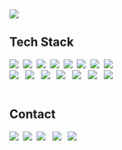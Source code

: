 <img src="https://capsule-render.vercel.app/api?type=venom&color=auto&height=300&section=header&text=Mobile%20Developer&fontSize=90" />

## Tech Stack
<div align="start">
<a href="https://www.android.com/intl/ko_kr/"><img src="https://img.shields.io/badge/Android-34A853?style=flat-square&logo=Android&logoColor=white"/></a>&nbsp;
<a href="https://developer.apple.com/kr/"><img src="https://img.shields.io/badge/IOS-000000?style=flat-square&logo=Apple&logoColor=white"/></a>&nbsp;
<a href="https://developer.apple.com/kr/swift/"><img src="https://img.shields.io/badge/Swift-F05138?style=flat-square&logo=Swift&logoColor=white"/></a>&nbsp;
<a href="https://flutter.dev/"><img src="https://img.shields.io/badge/Flutter-02569B?style=flat-square&logo=Flutter&logoColor=white"/></a>&nbsp;
<a href="https://dart-ko.dev/"><img src="https://img.shields.io/badge/Dart-0175C2?style=flat-square&logo=Dart&logoColor=white"/></a>&nbsp;
<a href="https://v3-docs.vuejs-korea.org/"><img src="https://img.shields.io/badge/Vue.js-4FC08D?style=flat-square&logo=Vue.js&logoColor=white"/></a>&nbsp;
<a href="https://www.java.com/ko/"><img src="https://img.shields.io/badge/Java-ffa500?style=flat-square&logo=Java&logoColor=white"/></a>&nbsp;
<a href="https://developer.mozilla.org/ko/docs/Web/JavaScript"><img src="https://img.shields.io/badge/JavaScript-F7DF1E?style=flat-square&logo=JavaScript&logoColor=white"/></a>
</div>
</div> <div align="start"> 
    <a href="https://developer.mozilla.org/ko/docs/Web/CSS"><img src="https://img.shields.io/badge/CSS3-1572B6?style=flat-square&logo=CSS3&logoColor=white"/></a> &nbsp;
    <a href="https://developer.mozilla.org/ko/docs/Glossary/HTML5"><img src="https://img.shields.io/badge/HTML5-E34F26?style=flat-square&logo=HTML5&logoColor=white"/></a> &nbsp;
    <a href="https://www.atlassian.com/software/jira?&aceid=&adposition=&adgroup=140479881486&campaign=18442480203&creative=656562805651&device=c&keyword=jira&matchtype=e&network=g&placement=&ds_kids=p73335832032&ds_e=GOOGLE&ds_eid=700000001558501&ds_e1=GOOGLE&gad_source=1&gclid=Cj0KCQjwu8uyBhC6ARIsAKwBGpTaQtACtDnEI7SMmbLjag8sAgnd_tDgVJW7mziC7mMHOCvvNV1LMp8aAtguEALw_wcB&gclsrc=aw.ds"><img src="https://img.shields.io/badge/Jira-0052CC?style=flat-square&logo=Jira&logoColor=white"/></a> &nbsp;
    <a href="https://www.gerritcodereview.com/"><img src="https://img.shields.io/badge/Gerrit-EEEEEE?style=flat-square&logo=Gerrit&logoColor=white"/></a>  &nbsp;
    <a href="https://mattermost.com/"><img src="https://img.shields.io/badge/Mattermost-0058CC?style=flat-square&logo=Mattermost&logoColor=white"/></a> &nbsp;
    <a href="https://developer.android.com/studio?hl=ko"><img src="https://img.shields.io/badge/AndroidStudio-3DDC84?style=flat-square&logo=AndroidStudio&logoColor=white"/></a> &nbsp;
    <a href="https://developer.apple.com/kr/xcode/"><img src="https://img.shields.io/badge/Xcode-147EFB?style=flat-square&logo=Xcode&logoColor=white"/></a> </div>


<br>

## Contact
<div align="start">
<a href="https://100percent-me.tistory.com/"><img src="https://img.shields.io/badge/Tistory-000000?style=flat-square&logo=Tistory&logoColor=white"/></a>&nbsp;
<a href="https://www.instagram.com/sheep._.hy/"><img src="https://img.shields.io/badge/Instagram-E4405F?style=flat-square&logo=Instagram&logoColor=white"/></a>&nbsp;
<a href="mailto:smyang0220@gmail.com"><img src="https://img.shields.io/badge/Gmail-EA4335?style=flat-square&logo=Gmail&logoColor=white"/></a> &nbsp;
<a href="mailto:smyang0220@naver.com"><img src="https://img.shields.io/badge/Kakao-FFCD00?style=flat-square&logo=Gmail&logoColor=white"/></a> &nbsp;
<a href="mailto:smyang0220@naver.com"><img src="https://img.shields.io/badge/Naver-03C75A?style=flat-square&logo=Naver&logoColor=white"/></a>
</div>
